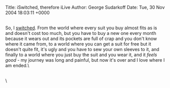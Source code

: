 Title: iSwitched, therefore iLive
Author: George Sudarkoff
Date: Tue, 30 Nov 2004 18:03:11 +0000

\
So, I [switched](http://www.apple.com/switch/ "Why switch to a Mac?").
From the world where every suit you buy almost fits as is and doesn't
cost too much, but you have to buy a new one every month because it
wears out and its pockets are full of crap and you don't know where it
came from, to a world where you can get a suit for free but it doesn't
quite fit, it's ugly and you have to sew your own sleeves to it, and
finally to a world where you just buy the suit and you wear it, and it
*feels good* - my journey was long and painful, but now it's over and I
love where I am ended.\

\
\

